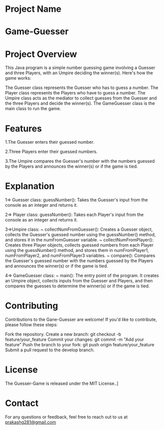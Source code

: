 # Project Name
# Game-Guesser

# Project Overview

This Java program is a simple number guessing game involving a Guesser and three Players, with an Umpire deciding the winner(s). Here's how the game works:

The Guesser class represents the Guesser who has to guess a number.
The Player class represents the Players who have to guess a number.
The Umpire class acts as the mediator to collect guesses from the Guesser and the three Players and decide the winner(s).
The GameGuesser class is the main class to run the game.

# Features
1.The Guesser enters their guessed number.

2.Three Players enter their guessed numbers.

3.The Umpire compares the Guesser's number with the numbers guessed by the Players and announces the winner(s) or if the game is tied.


# Explanation 
1=> Guesser class:
guessNumber(): Takes the Guesser's input from the console as an integer and returns it.

2=> Player class:
guessNumber(): Takes each Player's input from the console as an integer and returns it.

3=>Umpire class:
~ collectNumFromGuesser(): Creates a Guesser object, collects the Guesser's guessed number using the guessNumber() method, and stores it in the numFromGuesser variable.
~ collectNumFromPlayer(): Creates three Player objects, collects guessed numbers from each Player using the guessNumber() method, and stores them in numFromPlayer1, numFromPlayer2, and numFromPlayer3 variables.
~ compare(): Compares the Guesser's guessed number with the numbers guessed by the Players and announces the winner(s) or if the game is tied.

4=> GameGuesser class:
~ main(): The entry point of the program. It creates an Umpire object, collects inputs from the Guesser and Players, and then compares the guesses to determine the winner(s) or if the game is tied.


# Contributing
Contributions to the Gane-Guesser are welcome! If you'd like to contribute, please follow these steps:

Fork the repository.
Create a new branch: git checkout -b feature/your_feature
Commit your changes: git commit -m "Add your feature"
Push the branch to your fork: git push origin feature/your_feature
Submit a pull request to the develop branch.

# License
The Guesser-Game is released under the MIT License..]

# Contact
For any questions or feedback, feel free to reach out to us at prakashg281@gmail.com
